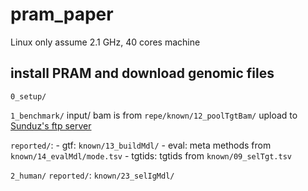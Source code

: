 # pram_paper

Linux only
assume 2.1 GHz, 40 cores machine

## install PRAM and download genomic files
`0_setup/`

`1_benchmark/`
  input/ bam is from `repe/known/12_poolTgtBam/`
  upload to [Sunduz's ftp server](ftp://ftp.cs.wisc.edu/pub/users/kelesgroup/pliu/pram_paper/known/12_poolTgtBam/)

  `reported/`: 
    - gtf:  `known/13_buildMdl/`
    - eval: meta methods from `known/14_evalMdl/mode.tsv`
    - tgtids: tgtids from `known/09_selTgt.tsv`

`2_human/`
  `reported/`: `known/23_selIgMdl/`

